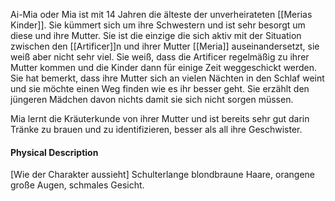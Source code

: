 
Ai-Mia oder Mia ist mit 14 Jahren die älteste der unverheirateten [[Merias Kinder]]. 
Sie kümmert sich um ihre Schwestern und ist sehr besorgt um diese und ihre Mutter.
Sie ist die einzige die sich aktiv mit der Situation zwischen den [[Artificer]]n und ihrer Mutter [[Meria]] auseinandersetzt, sie weiß aber nicht sehr viel. 
Sie weiß, dass die Artificer regelmäßig zu ihrer Mutter kommen und die Kinder dann für einige Zeit weggeschickt werden.
Sie hat bemerkt, dass ihre Mutter sich an vielen Nächten in den Schlaf weint und sie möchte einen Weg finden wie es ihr besser geht. Sie erzählt den jüngeren Mädchen davon nichts damit sie sich nicht sorgen müssen.

Mia lernt die Kräuterkunde von ihrer Mutter und ist bereits sehr gut darin Tränke zu brauen und zu identifizieren, besser als all ihre Geschwister.

#### Physical Description
[Wie der Charakter aussieht]
Schulterlange blondbraune Haare, orangene große Augen, schmales Gesicht.
